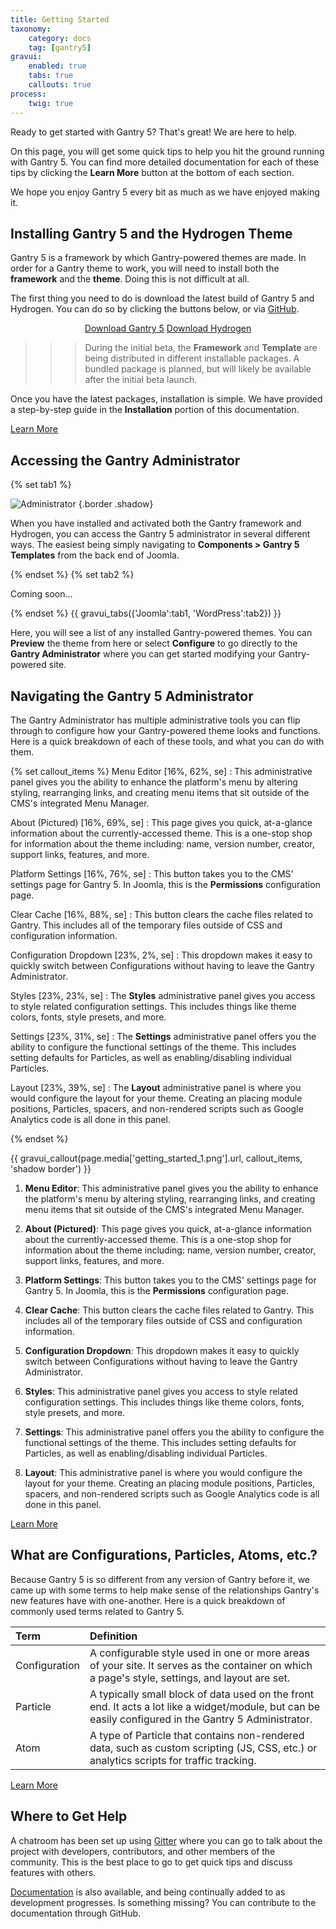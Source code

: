 ```yaml
---
title: Getting Started
taxonomy:
    category: docs
    tag: [gantry5]
gravui:
    enabled: true
    tabs: true
    callouts: true
process:
    twig: true
---
```


Ready to get started with Gantry 5? That's great! We are here to help.

On this page, you will get some quick tips to help you hit the ground running with Gantry 5. You can find more detailed documentation for each of these tips by clicking the **Learn More** button at the bottom of each section.

We hope you enjoy Gantry 5 every bit as much as we have enjoyed making it.

## Installing Gantry 5 and the Hydrogen Theme

Gantry 5 is a framework by which Gantry-powered themes are made. In order for a Gantry theme to work, you will need to install both the **framework** and the **theme**. Doing this is not difficult at all.

The first thing you need to do is download the latest build of Gantry 5 and Hydrogen. You can do so by clicking the buttons below, or via [GitHub](http://github.com).

<div align="center"><a href="https://github.com/gantry/gantry5/releases/tag/5.0.0-beta.1" class="button"><i class="fa fa-fw fa-download"></i> Download Gantry 5</a> <a href="http://www.gantry-framework.org/download#joomla" class="button"><i class="fa fa-fw fa-download"></i> Download Hydrogen</a></div>

>>> During the initial beta, the **Framework** and **Template** are being distributed in different installable packages. A bundled package is planned, but will likely be available after the initial beta launch.

Once you have the latest packages, installation is simple. We have provided a step-by-step guide in the **Installation** portion of this documentation.

<a href="../basics/installation" class="button"><i class="fa fa-fw fa-graduation-cap"></i> Learn More</a>

## Accessing the Gantry Administrator

{% set tab1 %}

![Administrator](../../configure/gantry-admin/admin_access_1.png) {.border .shadow}

When you have installed and activated both the Gantry framework and Hydrogen, you can access the Gantry 5 administrator in several different ways. The easiest being simply navigating to **Components > Gantry 5 Templates** from the back end of Joomla.

{% endset %}
{% set tab2 %}

Coming soon...

{% endset %}
{{ gravui_tabs({'Joomla':tab1, 'WordPress':tab2}) }}

Here, you will see a list of any installed Gantry-powered themes. You can **Preview** the theme from here or select **Configure** to go directly to the **Gantry Administrator** where you can get started modifying your Gantry-powered site.

## Navigating the Gantry 5 Administrator

The Gantry Administrator has multiple administrative tools you can flip through to configure how your Gantry-powered theme looks and functions. Here is a quick breakdown of each of these tools, and what you can do with them.

{% set callout_items %}
Menu Editor [16%, 62%, se]
    : This administrative panel gives you the ability to enhance the platform's menu by altering styling, rearranging links, and creating menu items that sit outside of the CMS's integrated Menu Manager.

About (Pictured) [16%, 69%, se]
    : This page gives you quick, at-a-glance information about the currently-accessed theme. This is a one-stop shop for information about the theme including: name, version number, creator, support links, features, and more.

Platform Settings [16%, 76%, se]
    : This button takes you to the CMS' settings page for Gantry 5. In Joomla, this is the **Permissions** configuration page.

Clear Cache [16%, 88%, se]
    : This button clears the cache files related to Gantry. This includes all of the temporary files outside of CSS and configuration information.

Configuration Dropdown [23%, 2%, se]
    : This dropdown makes it easy to quickly switch between Configurations without having to leave the Gantry Administrator.

Styles [23%, 23%, se]
    : The **Styles** administrative panel gives you access to style related configuration settings. This includes things like theme colors, fonts, style presets, and more.

Settings [23%, 31%, se]
    : The **Settings** administrative panel offers you the ability to configure the functional settings of the theme. This includes setting defaults for Particles, as well as enabling/disabling individual Particles.

Layout [23%, 39%, se]
    : The **Layout** administrative panel is where you would configure the layout for your theme. Creating an placing module positions, Particles, spacers, and non-rendered scripts such as Google Analytics code is all done in this panel.

{% endset %}

{{ gravui_callout(page.media['getting_started_1.png'].url, callout_items, 'shadow border') }}

1. **Menu Editor**: This administrative panel gives you the ability to enhance the platform's menu by altering styling, rearranging links, and creating menu items that sit outside of the CMS's integrated Menu Manager.    
    
2. **About (Pictured)**: This page gives you quick, at-a-glance information about the currently-accessed theme. This is a one-stop shop for information about the theme including: name, version number, creator, support links, features, and more.

3. **Platform Settings**: This button takes you to the CMS' settings page for Gantry 5. In Joomla, this is the **Permissions** configuration page.

4. **Clear Cache**: This button clears the cache files related to Gantry. This includes all of the temporary files outside of CSS and configuration information.

5. **Configuration Dropdown**: This dropdown makes it easy to quickly switch between Configurations without having to leave the Gantry Administrator.

6. **Styles**: This administrative panel gives you access to style related configuration settings. This includes things like theme colors, fonts, style presets, and more.

7. **Settings**: This administrative panel offers you the ability to configure the functional settings of the theme. This includes setting defaults for Particles, as well as enabling/disabling individual Particles.

8. **Layout**: This administrative panel is where you would configure the layout for your theme. Creating an placing module positions, Particles, spacers, and non-rendered scripts such as Google Analytics code is all done in this panel.

<a href="../configure/gantry-admin" class="button"><i class="fa fa-fw fa-graduation-cap"></i> Learn More</a>

## What are Configurations, Particles, Atoms, etc.?

Because Gantry 5 is so different from any version of Gantry before it, we came up with some terms to help make sense of the relationships Gantry's new features have with one-another. Here is a quick breakdown of commonly used terms related to Gantry 5.

| Term          | Definition                                                                                                                                             |
| :-----        | :-----                                                                                                                                                 |
| Configuration | A configurable style used in one or more areas of your site. It serves as the container on which a page's style, settings, and layout are set.         |
| Particle      | A typically small block of data used on the front end. It acts a lot like a widget/module, but can be easily configured in the Gantry 5 Administrator. |
| Atom          | A type of Particle that contains non-rendered data, such as custom scripting (JS, CSS, etc.) or analytics scripts for traffic tracking.                |

<a href="../basics/terminology" class="button"><i class="fa fa-fw fa-graduation-cap"></i> Learn More</a>

## Where to Get Help

A chatroom has been set up using [Gitter](https://gitter.im/gantry/gantry5) where you can go to talk about the project with developers, contributors, and other members of the community. This is the best place to go to get quick tips and discuss features with others.

[Documentation](http://docs.gantry.org) is also available, and being continually added to as development progresses. Is something missing? You can contribute to the documentation through GitHub.